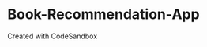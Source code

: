 # Book-Recommendation-App
Created with CodeSandbox


<link href="https://codesandbox.io/s/github/Meghana-sk/Book-Recommendation-App" />
